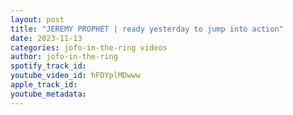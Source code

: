 ```yaml
---
layout: post
title: "JEREMY PROPHET | ready yesterday to jump into action"
date: 2023-11-13
categories: jofo-in-the-ring videos
author: jofo-in-the-ring
spotify_track_id: 
youtube_video_id: hFDYplMDwww
apple_track_id: 
youtube_metadata: 
---
```


